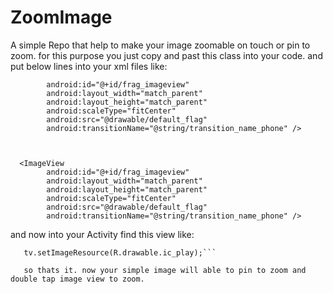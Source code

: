 # ZoomImage
A simple Repo that help to make your image zoomable on touch or pin to zoom.
for this purpose you just copy and past this class into your code.
and put below lines into your xml files like:
``` <your_packege_name.TouchImageView
        android:id="@+id/frag_imageview"
        android:layout_width="match_parent"
        android:layout_height="match_parent"
        android:scaleType="fitCenter"
        android:src="@drawable/default_flag"
        android:transitionName="@string/transition_name_phone" /> 
       
       

  <ImageView
        android:id="@+id/frag_imageview"
        android:layout_width="match_parent"
        android:layout_height="match_parent"
        android:scaleType="fitCenter"
        android:src="@drawable/default_flag"
        android:transitionName="@string/transition_name_phone" />
  ```
  and now into your Activity find this view like:
  
  ```TouchImageView tv=(TouchImageView)findViewById(R.id.frag_imageview);
     tv.setImageResource(R.drawable.ic_play);```
     
     so thats it. now your simple image will able to pin to zoom and double tap image view to zoom.
